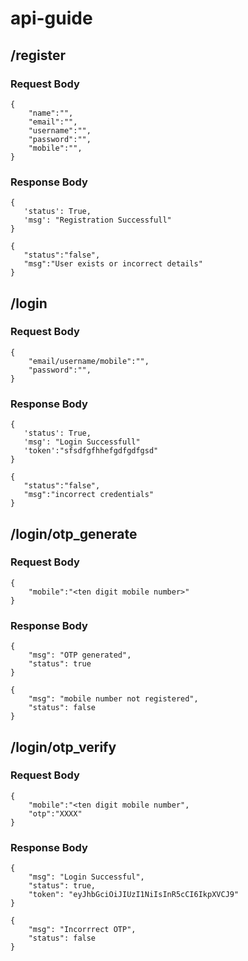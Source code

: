 # api-guide

## /register

### Request Body

```
{
    "name":"",
    "email":"",
    "username":"",
    "password":"",
    "mobile":"",
}
```

### Response Body

```
{
   'status': True,
   'msg': "Registration Successfull"
}
```

```
{
   "status":"false",
   "msg":"User exists or incorrect details"
}
```

## /login

### Request Body

```
{
    "email/username/mobile":"",
    "password":"",
}
```

### Response Body

```
{
   'status': True,
   'msg': "Login Successfull"
   'token':"sfsdfgfhhefgdfgdfgsd"
}
```

```
{
   "status":"false",
   "msg":"incorrect credentials"
}
```

## /login/otp_generate

### Request Body

```
{
	"mobile":"<ten digit mobile number>"
}
```

### Response Body

```
{
    "msg": "OTP generated",
    "status": true
}
```

```
{
    "msg": "mobile number not registered",
    "status": false
}
```

## /login/otp_verify

### Request Body

```
{
	"mobile":"<ten digit mobile number",
	"otp":"XXXX"
}
```

### Response Body

```
{
    "msg": "Login Successful",
    "status": true,
    "token": "eyJhbGciOiJIUzI1NiIsInR5cCI6IkpXVCJ9"
}
```

```
{
    "msg": "Incorrrect OTP",
    "status": false
}
```
